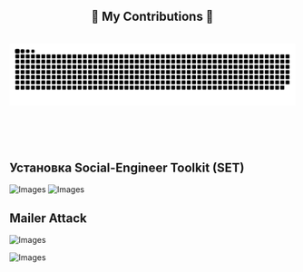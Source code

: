 <div align="center">
  <h2>🐍 My Contributions 🐍</h2>
  <br>
  <img alt="snake eating my contributions" src="https://raw.githubusercontent.com/salesp07/salesp07/output/github-contribution-grid-snake.svg" />
  
  <br/><br/><br/>
</div>

## Установка Social-Engineer Toolkit (SET)

![Images](/💀Task9/img/install-s.png)
![Images](/💀Task9/img/cred.png)


## Mailer Attack

![Images](/💀Task9/img/attack.png)

![Images](/💀Task9/img/set-maill.png)

